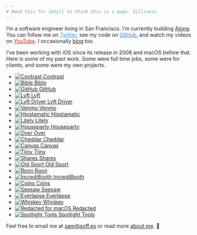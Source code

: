 ```yaml
---
# Need this for Jekyll to think this is a page. Silliness.
---
```


I’m a software engineer living in San Francisco. I’m currently building <a href="https://along.video" rel="external nofollow">Along</a>. You can follow me on <a href="https://twitter.com/soffes" rel="external nofollow" style="color:#1DA1F2">Twitter</a>, see my code on <a href="https://github.com/soffes" rel="external nofollow" style="color:#4078c0">GitHub</a>, and watch my videos on <a href="https://youtube.com/samsoffes" rel="external nofollow" style="color:#cd201f">YouTube</a>. I occasionally <a href="https://soffes.blog" rel="external">blog</a> too.

I’ve been working with iOS since its release in 2008 and macOS before that. Here is some of my past work. Some were full time jobs, some were for clients, and some were my own projects.

<ul class="apps">
  <li class="mac">
    <a href="https://usecontrast.com" rel="external nofollow">
      <img src="/images/contrast.svg" alt="Contrast">
      <span>Contrast</span>
    </a>
  </li>
  <li>
    <a href="https://itunes.apple.com/app/bible/id282935706?mt=8&uo=4&at=1l3vmtU" rel="external nofollow">
      <img src="/images/bible.jpg" alt="Bible">
      <span>Bible</span>
    </a>
  </li>
  <li>
    <a href="https://github.com/mobile">
      <img src="/images/github.png" alt="GitHub">
      <span>GitHub</span>
    </a>
  </li>
  <li>
    <a href="https://lyft.com/">
      <img src="/images/lyft.png" alt="Lyft">
      <span>Lyft</span>
    </a>
  </li>
  <li>
    <a href="https://lyft.com/driver">
      <img src="/images/driver.png" alt="Lyft Driver">
      <span>Lyft Driver</span>
    </a>
  </li>
  <li>
    <a href="https://venmo.com/">
      <img src="/images/venmo.jpg" alt="Venmo">
      <span>Venmo</span>
    </a>
  </li>
  <li>
    <a href="https://itunes.apple.com/app/hipstamatic/id342115564?mt=8&uo=4&at=1l3vmtU">
      <img src="/images/hipstamatic.jpg" alt="Hipstamatic">
      <span>Hipstamatic</span>
    </a>
  </li>
  <li>
    <a href="https://itunes.apple.com/app/litely/id850707754?mt=8&amp;uo=4&amp;at=1l3vmtU">
      <img src="/images/litely.jpg" alt="Litely">
      <span>Litely</span>
    </a>
  </li>
  <li>
    <a href="https://joinhouse.party">
      <img src="/images/houseparty.svg" alt="Houseparty">
      <span>Houseparty</span>
    </a>
  </li>
  <li>
    <a href="https://itunes.apple.com/app/over/id535811906?mt=8&amp;uo=4&amp;at=1l3vmtU">
      <img src="/images/over.jpg" alt="Over">
      <span>Over</span>
    </a>
  </li>
  <li>
    <a href="https://soffes.blog/parting-ways-with-cheddar">
      <img src="/images/cheddar.jpg" alt="Cheddar">
      <span>Cheddar</span>
    </a>
  </li>
  <li>
    <a href="https://github.com/usecanvas/ios-v1">
      <img src="/images/canvas.svg" alt="Canvas">
      <span>Canvas</span>
    </a>
  </li>
  <li>
    <a href="https://medium.com/@kevinrose/we-re-shutting-down-tiiny-14254524f9b6">
      <img src="/images/tiiny.svg" alt="Tiiny">
      <span>Tiiny</span>
    </a>
  </li>
  <li>
    <a href="https://soffes.blog/shares-2">
      <img src="/images/shares.svg" alt="Shares">
      <span>Shares</span>
    </a>
  </li>
  <li>
    <a href="https://itunes.apple.com/app/old-sport/id1041222643?mt=8&amp;at=1l3vmtU">
      <img src="/images/old-sport.svg" alt="Old Sport">
      <span>Old Sport</span>
    </a>
  </li>
  <li>
    <a href="https://blog.ghost.org/roon">
      <img src="/images/roon.jpg" alt="Roon">
      <span>Roon</span>
    </a>
  </li>
  <li>
    <a href="https://itunes.apple.com/app/incredibooth/id378754705?mt=8&amp;uo=4&amp;at=1l3vmtU">
      <img src="/images/incredibooth.jpg" alt="IncrediBooth">
      <span>IncrediBooth</span>
    </a>
  </li>
  <li>
    <a href="https://github.com/nothingmagical/coins">
      <img src="/images/coins.svg" alt="Coins">
      <span>Coins</span>
    </a>
  </li>
  <li>
    <a href="https://soffes.blog/onward">
      <img src="/images/seesaw.jpg" alt="Seesaw">
      <span>Seesaw</span>
    </a>
  </li>
  <li>
    <a href="https://soffes.blog/onward">
      <img src="/images/everlapse.jpg" alt="Everlapse">
      <span>Everlapse</span>
    </a>
  </li>
  <li class="mac">
    <a href="http://usewhiskey.com">
      <img src="/images/whiskey.png" alt="Whiskey">
      <span>Whiskey</span>
    </a>
  </li>
  <li class="mac">
    <a href="https://useredacted.com" rel="external nofollow">
      <img src="/images/redacted-mac.svg" alt="Redacted for macOS">
      <span>Redacted</span>
    </a>
  </li>
  <li class="mac">
    <a href="https://spotlight.tools">
      <img src="/images/spotlight-tools.png" alt="Spotlight Tools">
      <span>Spotlight Tools</span>
    </a>
  </li>
</ul>

Feel free to email me at [sam@soff.es](mailto:sam@soff.es) or read more [about me](/about). 👋
